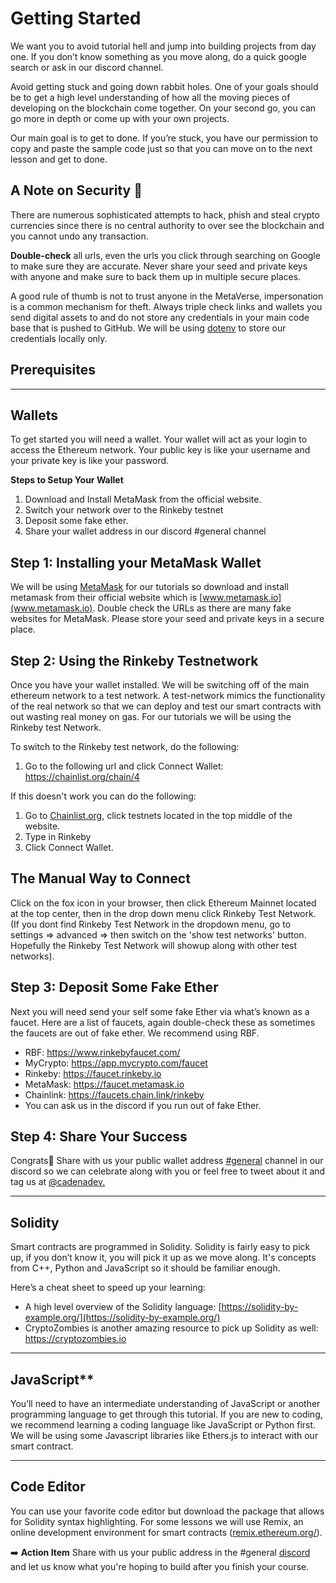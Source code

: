 # Getting Started

We want you to avoid tutorial hell and jump into building projects from day one. If you don’t know something as you move along, do a quick google search or ask in our discord channel.

Avoid getting stuck and going down rabbit holes. One of your goals should be to get a high level understanding of how all the moving pieces of developing on the blockchain come together. On your second go, you can go more in depth or come up with your own projects.

Our main goal is to get to done. If you’re stuck, you have our permission to copy and paste the sample code just so that you can move on to the next lesson and get to done. 

## A Note on Security 🚨

There are numerous sophisticated attempts to hack, phish and steal crypto currencies since there is no central authority to over see the blockchain and you cannot undo any transaction. 

**Double-check** all urls, even the urls you click through searching on Google to make sure they are accurate. Never share your seed and private keys with anyone and make sure to back them up in multiple secure places. 

A good rule of thumb is not to trust anyone in the MetaVerse, impersonation is a common mechanism for theft. Always triple check links and wallets you send digital assets to and do not store any credentials in your main code base that is pushed to GitHub. We will be using [dotenv](https://www.npmjs.com/package/dotenv) to store our credentials locally only. 

## Prerequisites

***
## Wallets

To get started you will need a wallet. Your wallet will act as your login to access the Ethereum network. Your public key is like your username and your private key is like your password. 

**Steps to Setup Your Wallet**
1. Download and Install MetaMask from the official website.
2. Switch your network over to the Rinkeby testnet
3. Deposit some fake ether.
4. Share your wallet address in our discord #general channel

## Step 1: Installing your MetaMask Wallet

We will be using [MetaMask](https://metamask.io/) for our tutorials so download and install metamask from their official website which is [www.metamask.io](www.metamask.io). Double check the URLs as there are many fake websites for MetaMask. Please store your seed and private keys in a secure place. 

## Step 2: Using the Rinkeby Testnetwork

Once you have your wallet installed. We will be switching off of the main ethereum network to a test network. A test-network mimics the functionality of the real network so that we can deploy and test our smart contracts with out wasting real money on gas. For our tutorials we will be using the Rinkeby test Network. 

To switch to the Rinkeby test network, do the following:
1. Go to the following url and click Connect Wallet: https://chainlist.org/chain/4

If this doesn't work you can do the following:
1. Go to [Chainlist.org](https://chainlist.org), click testnets located in the top middle of the website. 
2. Type in Rinkeby
3. Click Connect Wallet.

## The Manual Way to Connect
Click on the fox icon in your browser, then click Ethereum Mainnet located at the top center, then in the drop down menu click Rinkeby Test Network. 
(If you dont find Rinkeby Test Network in the dropdown menu, go to settings => advanced => then switch on the 'show test networks' button. Hopefully the Rinkeby Test Network will showup along with other test networks).

## Step 3: Deposit Some Fake Ether

Next you will need send your self some fake Ether via what’s known as a faucet. Here are a list of faucets, again double-check these as sometimes the faucets are out of fake ether. We recommend using RBF.

- RBF: https://www.rinkebyfaucet.com/
- MyCrypto: https://app.mycrypto.com/faucet
- Rinkeby: https://faucet.rinkeby.io
- MetaMask: https://faucet.metamask.io
- Chainlink: https://faucets.chain.link/rinkeby
- You can ask us in the discord if you run out of fake Ether.

## Step 4: Share Your Success
Congrats🎉 Share with us your public wallet address [#general](https://discord.gg/UQayXxzazc) channel in our discord so we can celebrate along with you or feel free to tweet about it and tag us at [@cadenadev.](https://twitter.com/cadenadev) 

***
## Solidity

Smart contracts are programmed in Solidity. Solidity is fairly easy to pick up, if you don’t know it, you will pick it up as we move along. It's concepts from C++, Python and JavaScript so it should be familiar enough. 

Here’s a cheat sheet to speed up your learning:

- A high level overview of the Solidity language: [https://solidity-by-example.org/](https://solidity-by-example.org/)
- CryptoZombies is another amazing resource to pick up Solidity as well: https://cryptozombies.io

***
## JavaScript** 

You’ll need to have an intermediate understanding of JavaScript or another programming language to get through this tutorial. If you are new to coding, we recommend learning a coding language like JavaScript or Python first. We will be using some Javascript libraries like Ethers.js to interact with our smart contract. 

***
## Code Editor

You can use your favorite code editor but download the package that allows for Solidity syntax highlighting. For some lessons we will use Remix, an online development environment for smart contracts ([remix.ethereum.org/](http://remix.ethereum.org/)).

➡️ **Action Item** Share with us your public address in the #general [discord](https://discord.gg/UQayXxzazc) and let us know what you're hoping to build after you finish your course.
